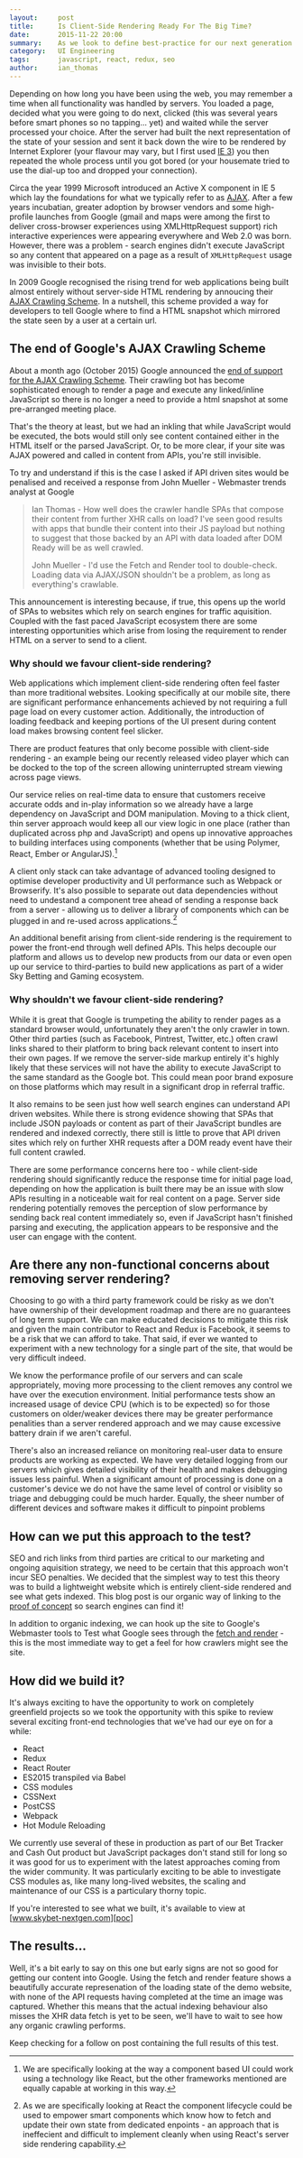 ```yaml
---
layout:     post
title:      Is Client-Side Rendering Ready For The Big Time?
date:       2015-11-22 20:00
summary:    As we look to define best-practice for our next generation Sportsbook, one area of focus is the rise of support for SPAs in Search Engines. Is the support there to remove server rendering forever?
category:   UI Engineering
tags:       javascript, react, redux, seo
author:     ian_thomas
---
```


Depending on how long you have been using the web, you may remember a time when all functionality was handled by servers. You loaded a page, decided what you were going to do next, clicked (this was several years before smart phones so no tapping... yet) and waited while the server processed your choice. After the server had built the next representation of the state of your session and sent it back down the wire to be rendered by Internet Explorer (your flavour may vary, but I first used [IE 3][web timeline]) you then repeated the whole process until you got bored (or your housemate tried to use the dial-up too and dropped your connection).

Circa the year 1999 Microsoft introduced an Active X component in IE 5 which lay the foundations for what we typically refer to as [AJAX][ajax]. After a few years incubatian, greater adoption by browser vendors and some high-profile launches from Google (gmail and maps were among the first to deliver cross-browser experiences using XMLHttpRequest support) rich interactive experiences were appearing everywhere and Web 2.0 was born. However, there was a problem - search engines didn't execute JavaScript so any content that appeared on a page as a result of `XMLHttpRequest` usage was invisible to their bots.

In 2009 Google recognised the rising trend for web applications being built almost entirely without server-side HTML rendering by annoucing their [AJAX Crawling Scheme][ajax crawling scheme]. In a nutshell, this scheme provided a way for developers to tell Google where to find a HTML snapshot which mirrored the state seen by a user at a certain url.

## The end of Google's AJAX Crawling Scheme

About a month ago (October 2015) Google announced the [end of support for the AJAX Crawling Scheme][deprecation]. Their crawling bot has become sophisticated enough to render a page and execute any linked/inline JavaScript so there is no longer a need to provide a html snapshot at some pre-arranged meeting place.

That's the theory at least, but we had an inkling that while JavaScript would be executed, the bots would still only see content contained either in the HTML itself or the parsed JavaScript. Or, to be more clear, if your site was AJAX powered and called in content from APIs, you're still invisible.

To try and understand if this is the case I asked if API driven sites would be penalised and received a response from John Mueller - Webmaster trends analyst at Google

> Ian Thomas - How well does the crawler handle SPAs that compose their content from further XHR calls on load? I've seen good results with apps that bundle their content into their JS payload but nothing to suggest that those backed by an API with data loaded after DOM Ready will be as well crawled.
>
> John Mueller - I'd use the Fetch and Render tool to double-check. Loading data via AJAX/JSON shouldn't be a problem, as long as everything's crawlable.

This announcement is interesting because, if true, this opens up the world of SPAs to websites which rely on search engines for traffic aquisition. Coupled with the fast paced JavaScript ecosystem there are some interesting opportunities which arise from losing the requirement to render HTML on a server to send to a client.

### Why should we favour client-side rendering?

Web applications which implement client-side rendering often feel faster than more traditional websites. Looking specifically at our mobile site, there are significant performance enhancements achieved by not requiring a full page load on every customer action. Additionally, the introduction of loading feedback and keeping portions of the UI present during content load makes browsing content feel slicker.

There are product features that only become possible with client-side rendering - an example being our recently released video player which can be docked to the top of the screen allowing uninterrupted stream viewing across page views.

Our service relies on real-time data to ensure that customers receive accurate odds and in-play information so we already have a large dependency on JavaScript and DOM manipulation. Moving to a thick client, thin server approach would keep all our view logic in one place (rather than duplicated across php and JavaScript) and opens up innovative approaches to building interfaces using components (whether that be using Polymer, React, Ember or AngularJS).[^1]

A client only stack can take advantage of advanced tooling designed to optimise developer productivity and UI performance such as Webpack or Browserify. It's also possible to separate out data dependencies without need to undestand a component tree ahead of sending a response back from a server - allowing us to deliver a library of components which can be plugged in and re-used across applications.[^2]

An additional benefit arising from client-side rendering is the requirement to power the front-end through well defined APIs. This helps decouple our platform and allows us to develop new products from our data or even open up our service to third-parties to build new applications as part of a wider Sky Betting and Gaming ecosystem.

### Why shouldn't we favour client-side rendering?

While it is great that Google is trumpeting the ability to render pages as a standard browser would, unfortunately they aren't the only crawler in town. Other third parties (such as Facebook, Pintrest, Twitter, etc.) often crawl links shared to their platform to bring back relevant content to insert into their own pages. If we remove the server-side markup entirely it's highly likely that these services will not have the ability to execute JavaScript to the same standard as the Google bot. This could mean poor brand exposure on those platforms which may result in a significant drop in referral traffic.

It also remains to be seen just how well search engines can understand API driven websites. While there is strong evidence showing that SPAs that include JSON payloads or content as part of their JavaScript bundles are rendered and indexed correctly, there still is little to prove that API driven sites which rely on further XHR requests after a DOM ready event have their full content crawled.

There are some performance concerns here too - while client-side rendering should significantly reduce the response time for initial page load, depending on how the application is built there may be an issue with slow APIs resulting in a noticeable wait for real content on a page. Server side rendering potentially removes the perception of slow performance by sending back real content immediately so, even if JavaScript hasn't finished parsing and executing, the application appears to be responsive and the user can engage with the content.

## Are there any non-functional concerns about removing server rendering?

Choosing to go with a third party framework could be risky as we don't have ownership of their development roadmap and there are no guarantees of long term support. We can make educated decisions to mitigate this risk and given the main contributor to React and Redux is Facebook, it seems to be a risk that we can afford to take. That said, if ever we wanted to experiment with a new technology for a single part of the site, that would be very difficult indeed.

We know the performance profile of our servers and can scale appropriately, moving more processing to the client removes any control we have over the execution environment. Initial performance tests show an increased usage of device CPU (which is to be expected) so for those customers on older/weaker devices there may be greater performance penalities than a server rendered approach and we may cause excessive battery drain if we aren't careful.

There's also an increased reliance on monitoring real-user data to ensure products are working as expected. We have very detailed logging from our servers which gives detailed visibility of their health and makes debugging issues less painful. When a significant amount of processing is done on a customer's device we do not have the same level of control or visiblity so triage and debugging could be much harder. Equally, the sheer number of different devices and software makes it difficult to pinpoint problems

## How can we put this approach to the test?

SEO and rich links from third parties are critical to our marketing and ongoing aquisition strategy, we need to be certain that this approach won't incur SEO penalties. We decided that the simplest way to test this theory was to build a lightweight website which is entirely client-side rendered and see what gets indexed. This blog post is our organic way of linking to the [proof of concept][poc] so search engines can find it!

In addition to organic indexing, we can hook up the site to Google's Webmaster tools to Test what Google sees through the [fetch and render][fetch and render] - this is the most immediate way to get a feel for how crawlers might see the site.

## How did we build it?

It's always exciting to have the opportunity to work on completely greenfield projects so we took the opportunity with this spike to review several exciting front-end technologies that we've had our eye on for a while:

- React
- Redux
- React Router
- ES2015 transpiled via Babel
- CSS modules
- CSSNext
- PostCSS
- Webpack
- Hot Module Reloading

We currently use several of these in production as part of our Bet Tracker and Cash Out product but JavaScript packages don't stand still for long so it was good for us to experiment with the latest approaches coming from the wider community. It was particularly exciting to be able to investigate CSS modules as, like many long-lived websites, the scaling and maintenance of our CSS is a particulary thorny topic.

If you're interested to see what we built, it's available to view at [www.skybet-nextgen.com][poc]

## The results...

Well, it's a bit early to say on this one but early signs are not so good for getting our content into Google. Using the fetch and render feature shows a beautifully accurate represenation of the loading state of the demo website, with none of the API requests having completed at the time an image was captured. Whether this means that the actual indexing behaviour also misses the XHR data fetch is yet to be seen, we'll have to wait to see how any organic crawling performs.

Keep checking for a follow on post containing the full results of this test.

[deprecation]: http://googlewebmastercentral.blogspot.co.uk/2015/10/deprecating-our-ajax-crawling-scheme.html
[bet]: https://www.skybet.com
[mbet]: https://m.skybet.com
[web timeline]: https://en.wikipedia.org/wiki/Timeline_of_web_browsers
[ajax]: https://en.wikipedia.org/wiki/Ajax_(programming)
[ajax crawling scheme]: https://support.google.com/webmasters/answer/174992?hl=en
[fetch and render]: https://www.google.co.uk/webmasters
[poc]: http://www.skybet-nextgen.com

[^1]:
    We are specifically looking at the way a component based UI could work using a technology like React, but the other frameworks mentioned are equally capable at working in this way.

[^2]:
    As we are specifically looking at React the component lifecycle could be used to empower smart components which know how to fetch and update their own state from dedicated enpoints - an approach that is ineffecient and difficult to implement cleanly when using React's server side rendering capability.
